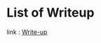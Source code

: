 # List of Writeup

link : [Write-up](https://pierreadams.notion.site/pierreadams/PenStep-eb6b21000ed243df904ac2986cb056de)

